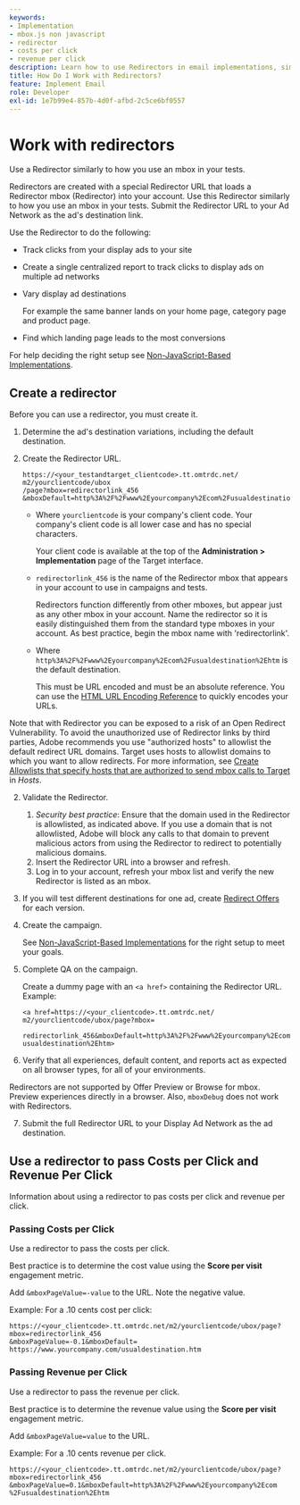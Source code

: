 ```yaml
---
keywords:
- Implementation
- mbox.js non javascript
- redirector
- costs per click
- revenue per click
description: Learn how to use Redirectors in email implementations, similarly to how you use an mbox in your Adobe Target activities.
title: How Do I Work with Redirectors?
feature: Implement Email
role: Developer
exl-id: 1e7b99e4-857b-4d0f-afbd-2c5ce6bf0557
---
```

# Work with redirectors

Use a Redirector similarly to how you use an mbox in your tests.

Redirectors are created with a special Redirector URL that loads a Redirector mbox (Redirector) into your account. Use this Redirector similarly to how you use an mbox in your tests. Submit the Redirector URL to your Ad Network as the ad's destination link.

Use the Redirector to do the following:

* Track clicks from your display ads to your site 
* Create a single centralized report to track clicks to display ads on multiple ad networks 
* Vary display ad destinations

  For example the same banner lands on your home page, category page and product page. 

* Find which landing page leads to the most conversions

For help deciding the right setup see [Non-JavaScript-Based Implementations](/src/pages/implement/email/index.md). 

## Create a redirector

Before you can use a redirector, you must create it.

1. Determine the ad's destination variations, including the default destination.
1. Create the Redirector URL.

   ```
   https://<your_testandtarget_clientcode>.tt.omtrdc.net/​m2/yourclientcode/ubox
   /​page?mbox=redirectorlink_456
   &mboxDefault=http%3A%2F%2Fwww%2Eyourcompany%2Ecom%2Fusualdestination%2Ehtm
   ```

   * Where `yourclientcode` is your company's client code. Your company's client code is all lower case and has no special characters.

     Your client code is available at the top of the **Administration > Implementation** page of the Target interface.

   * `redirectorlink_456` is the name of the Redirector mbox that appears in your account to use in campaigns and tests.

      Redirectors function differently from other mboxes, but appear just as any other mbox in your account. Name the redirector so it is easily distinguished them from the standard type mboxes in your account.  As best practice, begin the mbox name with 'redirectorlink'.

   * Where `http%3A%2F%2Fwww%2Eyourcompany%2Ecom%2Fusualdestination%2Ehtm` is the default destination.

     This must be URL encoded and must be an absolute reference. You can use the [HTML URL Encoding Reference](https://www.w3schools.com/tags/ref_urlencode.asp) to quickly encodes your URLs.

<InlineAlert variant="warning" slots="text"/>

Note that with Redirector you can be exposed to a risk of an Open Redirect Vulnerability. To avoid the unauthorized use of Redirector links by third parties, Adobe recommends you use "authorized hosts" to allowlist the default redirect URL domains. Target uses hosts to allowlist domains to which you want to allow redirects. For more information, see [Create Allowlists that specify hosts that are authorized to send mbox calls to Target](https://experienceleague.corp.adobe.com/docs/target/using/administer/hosts.html#allowlist) in *Hosts*.

2. Validate the Redirector.
   1. *Security best practice*: Ensure that the domain used in the Redirector is allowlisted, as indicated above. If you use a domain that is not allowlisted, Adobe will block any calls to that domain to prevent malicious actors from using the Redirector to redirect to potentially malicious domains.
   2. Insert the Redirector URL into a browser and refresh.
   3. Log in to your account, refresh your mbox list and verify the new Redirector is listed as an mbox.
3. If you will test different destinations for one ad, create [Redirect Offers](https://experienceleague.corp.adobe.com/docs/target/using/experiences/vec/redirect-offer.html) for each version.
4. Create the campaign.

   See [Non-JavaScript-Based Implementations](/src/pages/implement/email/index.md) for the right setup to meet your goals. 
5. Complete QA on the campaign.

   Create a dummy page with an `<a href>` containing the Redirector URL. Example:

   ```
   <a href=https://<your_clientcode>.tt.omtrdc.net/​m2/yourclientcode/ubox/​page?mbox=
   
   redirectorlink_456&mboxDefault=http%3A%2F%2Fwww%2Eyourcompany%2Ecom%2F​usualdestination%2Ehtm>
   ```

6. Verify that all experiences, default content, and reports act as expected on all browser types, for all of your environments.

<InlineAlert variant="info" slots="text"/>

Redirectors are not supported by Offer Preview or Browse for mbox. Preview experiences directly in a browser. Also, `mboxDebug` does not work with Redirectors.

7. Submit the full Redirector URL to your Display Ad Network as the ad destination.

## Use a redirector to pass Costs per Click and Revenue Per Click

Information about using a redirector to pas costs per click and revenue per click.

### Passing Costs per Click

Use a redirector to pass the costs per click.

<InlineAlert variant="info" slots="text"/>

Best practice is to determine the cost value using the **Score per visit** engagement metric.

Add `&mboxPageValue=-value` to the URL. Note the negative value.

Example: For a .10 cents cost per click:

```
https://<your_clientcode>.tt.omtrdc.net/​m2/yourclientcode/ubox/​page?mbox=redirectorlink_456
&mboxPageValue=-0.1&mboxDefault=​https://www.yourcompany.com/usualdestination.htm
```

### Passing Revenue per Click

Use a redirector to pass the revenue per click.

<InlineAlert variant="info" slots="text"/>

Best practice is to determine the revenue value using the **Score per visit** engagement metric.

Add `&mboxPageValue=value` to the URL.

Example: For a .10 cents revenue per click.

```
https://<​your_clientcode>​​​​.tt​​.omtrdc​.net/​​m2/​yourclientcode/​ubox/​​​page?mbox=redirectorlink_456
&mboxPageValue=0.1​&mbox​Default=​​http%3A%2F%2Fwww%2E​yourcompany%2Ecom​%2Fusualdestination%2Ehtm
```
